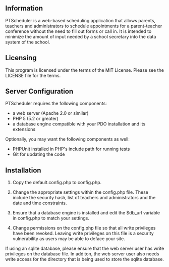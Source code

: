 ## Information

PTScheduler is a web-based scheduling application that allows parents, teachers
and administrators to schedule appointments for a parent-teacher conference
without the need to fill out forms or call in. It is intended to minimize the
amount of input needed by a school secretary into the data system of the
school.

## Licensing

This program is licensed under the terms of the MIT License. Please see the
LICENSE file for the terms.

## Server Configuration

PTScheduler requires the following components:

- a web server (Apache 2.0 or similar)
- PHP 5 (5.2 or greater)
- a database engine compatible with your PDO installation and its extensions

Optionally, you may want the following components as well:

- PHPUnit installed in PHP's include path for running tests
- Git for updating the code

## Installation

1. Copy the default.config.php to config.php.

1. Change the appropriate settings within the config.php file. These include
the security hash, list of teachers and administrators and the date and time
constraints.

1. Ensure that a database engine is installed and edit the $db_url variable
in config.php to match your settings.

1. Change permissions on the config.php file so that all write privileges have
been revoked. Leaving write privileges on this file is a security vulnerability
as users may be able to deface your site.

If using an sqlite database, please ensure that the web server user has write
privileges on the database file. In additon, the web server user also needs
write access for the directory that is being used to store the sqlite database.
